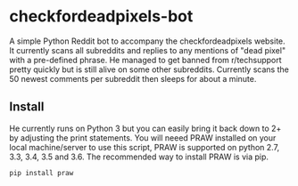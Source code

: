 # checkfordeadpixels-bot
A simple Python Reddit bot to accompany the checkfordeadpixels website. It currently scans all subreddits and replies to any mentions of "dead pixel" with a pre-defined phrase. He managed to get banned from r/techsupport pretty quickly but is still alive on some other subreddits. Currently scans the 50 newest comments per subreddit then sleeps for about a minute. 


## Install
He currently runs on Python 3 but you can easily bring it back down to 2+ by adjusting the print statements. 
You will neeed PRAW installed on your local machine/server to use this script, PRAW is supported on python 2.7, 3.3, 3.4, 3.5 and 3.6. The recommended way to install PRAW is via pip.

`pip install praw`
